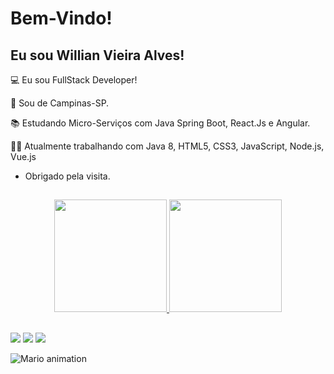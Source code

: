 # Bem-Vindo!

## Eu sou Willian Vieira Alves!

:computer: Eu sou FullStack Developer!

:house_with_garden: Sou de Campinas-SP.

:books: Estudando Micro-Serviços com Java Spring Boot, React.Js e Angular.

👨‍💻 Atualmente trabalhando com Java 8, HTML5, CSS3, JavaScript, Node.js, Vue.js

- Obrigado pela visita.

##

<div align="center">
  <a href="https://github.com/willian-vieira">
  <img height="180em" src="https://github-readme-stats.vercel.app/api?username=willian-vieira&show_icons=true&theme=dracula&include_all_commits=true&count_private=true"/>
  <img height="180em" src="https://github-readme-stats.vercel.app/api/top-langs/?username=willian-vieira&layout=compact&langs_count=7&theme=dracula"/>
</div>


##
 
<div> 
  <a href="https://instagram.com/rafaballerini" target="_blank"><img src="https://img.shields.io/badge/-Instagram-%23E4405F?style=for-the-badge&logo=instagram&logoColor=white" target="_blank"></a>
  <a href = "mailto:williannvieira.w@gmail.com"><img src="https://img.shields.io/badge/-Gmail-%23333?style=for-the-badge&logo=gmail&logoColor=white" target="_blank"></a>
  <a href="https://www.linkedin.com/in/willian-vieira-919055128" target="_blank"><img src="https://img.shields.io/badge/-LinkedIn-%230077B5?style=for-the-badge&logo=linkedin&logoColor=white" target="_blank"></a> 
 
  ![Mario animation](https://raw.githubusercontent.com/TheDudeThatCode/TheDudeThatCode/master/Assets/Mario_Gameplay.gif)
  
</div>
